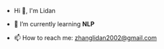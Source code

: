 - Hi 👋, I'm Lidan

- 🌱 I’m currently learning **NLP**

- 📫 How to reach me: zhanglidan2002@gmail.com
